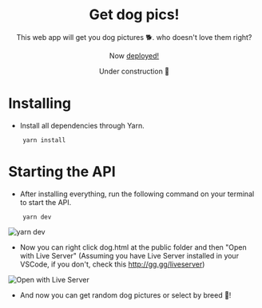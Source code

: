 <h1 align='center'>Get dog pics!</h1>

<p align='center'>This web app will get you dog pictures 🐕. who doesn't love them right?</p>
<p align='center'>Now <a href="https://getdogpics.herokuapp.com/" target="blank">deployed!</a></p>
<p align='center'>Under construction 🚧</p>

# Installing

- Install all dependencies through Yarn.

```
    yarn install
``` 
# Starting the API

- After installing everything, run the following command on your terminal to start the API.

```
    yarn dev
``` 
![yarn dev](https://i.imgur.com/Yn3RDEX.png)


- Now you can right click dog.html at the public folder and then "Open with Live Server" (Assuming you have Live Server installed in your VSCode, if you don't, check this http://gg.gg/liveserver)


![Open with Live Server](https://i.imgur.com/DtR04FX.png)

- And now you can get random dog pictures or select by breed 🐶!

